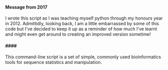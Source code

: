 #### Message from 2017 ####
I wrote this script as I was teaching myself python through my honours year in 2012. 
Admittidly, looking back, I am a little embarrassed by some of this code but I've decided to keep it up as a reminder of how much
I've learnt and might even get around to creating an improved version sometime!
#### #### ####

This command-line script is a set of simple, commonly used bioinformatics tools for
sequence statistics and manipulation.
